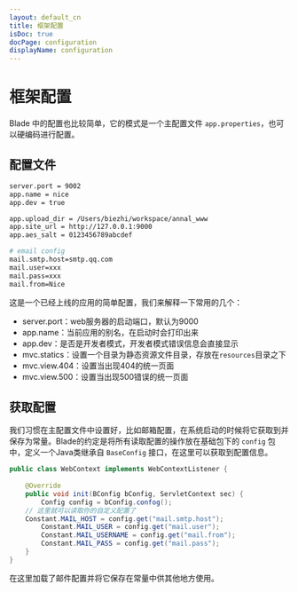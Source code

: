 ```yaml
---
layout: default_cn
title: 框架配置
isDoc: true
docPage: configuration
displayName: configuration
---
```



# 框架配置

Blade 中的配置也比较简单，它的模式是一个主配置文件 `app.properties`，也可以硬编码进行配置。

## 配置文件

```bash
server.port = 9002
app.name = nice
app.dev = true

app.upload_dir = /Users/biezhi/workspace/annal_www
app.site_url = http://127.0.0.1:9000
app.aes_salt = 0123456789abcdef

# email config
mail.smtp.host=smtp.qq.com
mail.user=xxx
mail.pass=xxx
mail.from=Nice
```

这是一个已经上线的应用的简单配置，我们来解释一下常用的几个：

- server.port：web服务器的启动端口，默认为9000
- app.name：当前应用的别名，在启动时会打印出来
- app.dev：是否是开发者模式，开发者模式错误信息会直接显示
- mvc.statics：设置一个目录为静态资源文件目录，存放在`resources`目录之下
- mvc.view.404：设置当出现404的统一页面
- mvc.view.500：设置当出现500错误的统一页面

## 获取配置

 我们习惯在主配置文件中设置好，比如邮箱配置，在系统启动的时候将它获取到并保存为常量。Blade的约定是将所有读取配置的操作放在基础包下的 `config` 包中，定义一个Java类继承自 `BaseConfig` 接口，在这里可以获取到配置信息。

```java
public class WebContext implements WebContextListener {
	
    @Override
    public void init(BConfig bConfig, ServletContext sec) {
        Config config = bConfig.confog();
	// 这里就可以读取你的自定义配置了
	Constant.MAIL_HOST = config.get("mail.smtp.host");
        Constant.MAIL_USER = config.get("mail.user");
        Constant.MAIL_USERNAME = config.get("mail.from");
        Constant.MAIL_PASS = config.get("mail.pass");
    }
}
```

在这里加载了邮件配置并将它保存在常量中供其他地方使用。

